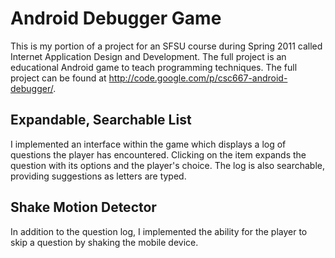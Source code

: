 Android Debugger Game
=====================

This is my portion of a project for an SFSU course during Spring 2011 called Internet Application Design and Development. The full project is an educational Android game to teach programming techniques. The full project can be found at http://code.google.com/p/csc667-android-debugger/.

Expandable, Searchable List
---------------------------
I implemented an interface within the game which displays a log of questions the player has encountered. Clicking on the item expands the question with its options and the player's choice. The log is also searchable, providing suggestions as letters are typed.

Shake Motion Detector
---------------------
In addition to the question log, I implemented the ability for the player to skip a question by shaking the mobile device.
